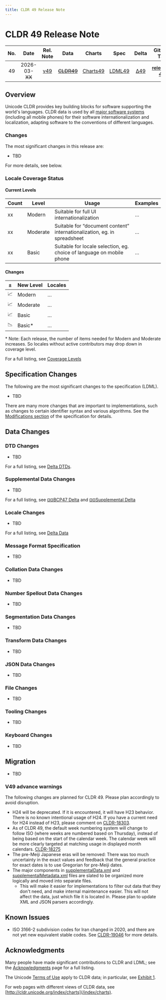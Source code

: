 ```yaml
---
title: CLDR 49 Release Note
---
```


# CLDR 49 Release Note

| No. |    Date    | Rel. Note |  Data  |  Charts  | Spec |   Delta  | GitHub Tag | Delta DTD | CLDR JSON |
|:---:|:----------:|:---------:|:------:|:--------:|:------------:|:---:|:----------:|:---------:|:---------:|
|  49 | 2026-03-~~XX~~ | [v49](/index/downloads/cldr-49) | ~~[CLDR49](https://unicode.org/Public/cldr/49/)~~ | [Charts49](https://unicode.org/cldr/charts/dev) | [LDML49](https://www.unicode.org/reports/tr35/49/tr35.html) | [Δ49](https://unicode-org.atlassian.net/issues/?jql=project%20%3D%20CLDR%20AND%20status%20%3D%20Done%20AND%20resolution%20%3D%20Fixed%20AND%20fixversion%20%3D%2049%20ORDER%20BY%20priority%20DESC) | ~~[release-49]()~~ | [ΔDtd48](https://www.unicode.org/cldr/charts/dev/supplemental/dtd_deltas.html) | ~~[49.0.0]()~~ |

## Overview

Unicode CLDR provides key building blocks for software supporting the world's languages.
CLDR data is used by all [major software systems](/index#who-uses-cldr)
(including all mobile phones) for their software internationalization and localization,
adapting software to the conventions of different languages.


### Changes

The most significant changes in this release are:

- TBD

For more details, see below.

### Locale Coverage Status

#### Current Levels

Count | Level | Usage | Examples
-- | -- | -- | --
xx | Modern | Suitable for full UI internationalization | …
xx | Moderate | Suitable for “document content” internationalization, eg. in spreadsheet | …
xx | Basic | Suitable for locale selection, eg. choice of language on mobile phone | …

#### Changes

| ± | New Level | Locales |
| -- | -- | -- |
| 📈 | Modern | … |
| 📈 | Moderate | … |
| 📈 | Basic | … |
| 📉 | Basic* | … |

\* Note: Each release, the number of items needed for Modern and Moderate increases. So locales without active contributors may drop down in coverage level.

For a full listing, see [Coverage Levels](https://unicode.org/cldr/charts/dev/supplemental/locale_coverage.html)

## Specification Changes

The following are the most significant changes to the specification (LDML).

- TBD

There are many more changes that are important to implementations, such as changes to certain identifier syntax and various algorithms.
See the [Modifications section](https://www.unicode.org/reports/tr35/proposed.html#Modifications) of the specification for details.

## Data Changes

### DTD Changes

- TBD

For a full listing, see [Delta DTDs](https://unicode.org/cldr/charts/dev/supplemental/dtd_deltas.html).

### Supplemental Data Changes

- TBD

For a full listing, see [¤¤BCP47 Delta](https://unicode.org/cldr/charts/dev/delta/bcp47.html) and [¤¤Supplemental Delta](https://unicode.org/cldr/charts/dev/delta/supplemental-data.html)

### Locale Changes

- TBD

For a full listing, see [Delta Data](https://unicode.org/cldr/charts/dev/delta/index.html)

### Message Format Specification

- TBD

### Collation Data Changes

- TBD

### Number Spellout Data Changes

- TBD

### Segmentation Data Changes

- TBD

### Transform Data Changes

- TBD

### JSON Data Changes

- TBD

### File Changes

- TBD

### Tooling Changes

- TBD

### Keyboard Changes

- TBD

## Migration

- TBD

### V49 advance warnings

The following changes are planned for CLDR 49. Please plan accordingly to avoid disruption.
- H24 will be deprecated. If it is encountered, it will have H23 behavior. There is no known intentional usage of H24. If you have a current need for H24 instead of H23, please comment on [CLDR-18303][].
- As of CLDR 49, the default week numbering system will change to follow ISO (where weeks are numbered based on Thursday), instead of being based on the start of the calendar week. The calendar week will be more clearly targeted at matching usage in displayed month calendars. [CLDR-18275][]
- The pre-Meiji Japanese eras will be removed: There was too much uncertainty in the exact values
and feedback that the general practice for exact dates is to use Gregorian for pre-Meiji dates.
- The major components in [supplementalData.xml](https://github.com/unicode-org/cldr/blob/main/common/supplemental/supplementalData.xml) and [supplementalMetadata.xml](https://github.com/unicode-org/cldr/blob/main/common/supplemental/supplementalMetadata.xml) files are slated to be organized more logically and moved into separate files.
    - This will make it easier for implementations to filter out data that they don't need, and make internal maintenance easier. This will not affect the data, just which file it is located in. Please plan to update XML and JSON parsers accordingly.

## Known Issues

- ISO 3166-2 subdivision codes for Iran changed in 2020, and there are not yet new equivalent stable codes. See [CLDR-19046][] for more details.
  

## Acknowledgments

Many people have made significant contributions to CLDR and LDML;
see the [Acknowledgments](/index/acknowledgments) page for a full listing.

The Unicode [Terms of Use](https://unicode.org/copyright.html) apply to CLDR data;
in particular, see [Exhibit 1](https://unicode.org/copyright.html#Exhibit1).

For web pages with different views of CLDR data, see [http://cldr.unicode.org/index/charts](/index/charts).

[CLDR-18275]: https://unicode-org.atlassian.net/browse/CLDR-18275
[CLDR-18303]: https://unicode-org.atlassian.net/browse/CLDR-18303
[CLDR-19046]: https://unicode-org.atlassian.net/browse/CLDR-19046
